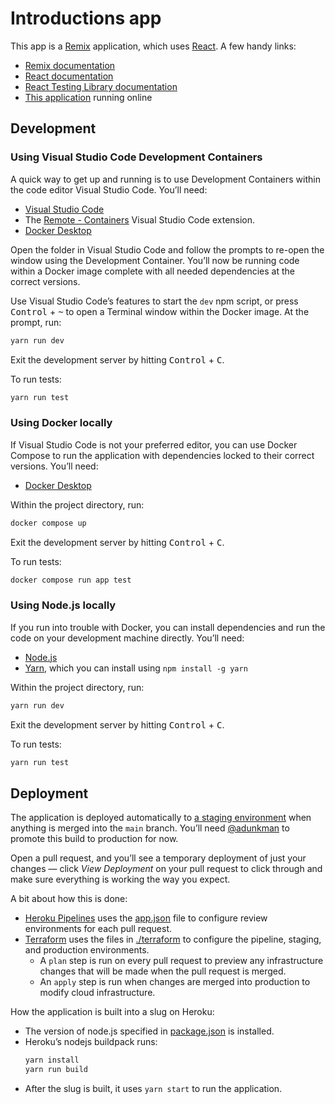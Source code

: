 # Introductions app

This app is a [Remix](https://remix.run/) application, which uses [React](https://reactjs.org/). A few handy links:

- [Remix documentation](https://remix.run/docs)
- [React documentation](https://reactjs.org/docs/getting-started.html)
- [React Testing Library documentation](https://testing-library.com/docs/react-testing-library/intro/)
- [This application](https://dccc-intros-staging.herokuapp.com/) running online

## Development

### Using Visual Studio Code Development Containers

A quick way to get up and running is to use Development Containers within the code editor Visual Studio Code. You’ll need:

- [Visual Studio Code](https://code.visualstudio.com/)
- The [Remote - Containers](https://marketplace.visualstudio.com/items?itemName=ms-vscode-remote.remote-containers) Visual Studio Code extension.
- [Docker Desktop](https://www.docker.com/products/docker-desktop/)

Open the folder in Visual Studio Code and follow the prompts to re-open the window using the Development Container. You’ll now be running code within a Docker image complete with all needed dependencies at the correct versions.

Use Visual Studio Code’s features to start the `dev` npm script, or press <kbd>Control</kbd> + <kbd>~</kbd> to open a Terminal window within the Docker image. At the prompt, run:

```sh
yarn run dev
```

Exit the development server by hitting <kbd>Control</kbd> + <kbd>C</kbd>.

To run tests:

```sh
yarn run test
```

### Using Docker locally

If Visual Studio Code is not your preferred editor, you can use Docker Compose to run the application with dependencies locked to their correct versions. You’ll need:

- [Docker Desktop](https://www.docker.com/products/docker-desktop/)

Within the project directory, run:

```sh
docker compose up
```

Exit the development server by hitting <kbd>Control</kbd> + <kbd>C</kbd>.

To run tests:

```sh
docker compose run app test
```

### Using Node.js locally

If you run into trouble with Docker, you can install dependencies and run the code on your development machine directly. You’ll need:

- [Node.js](https://nodejs.org/)
- [Yarn](https://yarnpkg.com/), which you can install using `npm install -g yarn`

Within the project directory, run:

```sh
yarn run dev
```

Exit the development server by hitting <kbd>Control</kbd> + <kbd>C</kbd>.

To run tests:

```sh
yarn run test
```

## Deployment

The application is deployed automatically to [a staging environment](https://dccc-intros-staging.herokuapp.com/) when anything is merged into the `main` branch. You’ll need [@adunkman](https://github.com/adunkman) to promote this build to production for now.

Open a pull request, and you’ll see a temporary deployment of just your changes — click _View Deployment_ on your pull request to click through and make sure everything is working the way you expect.

A bit about how this is done:

- [Heroku Pipelines](https://devcenter.heroku.com/articles/pipelines) uses the [app.json](./app.json) file to configure review environments for each pull request.
- [Terraform](https://www.terraform.io/) uses the files in [./terraform](./terraform/) to configure the pipeline, staging, and production environments.
  - A `plan` step is run on every pull request to preview any infrastructure changes that will be made when the pull request is merged.
  - An `apply` step is run when changes are merged into production to modify cloud infrastructure.

How the application is built into a slug on Heroku:

- The version of node.js specified in [package.json](./package.json) is installed.
- Heroku’s nodejs buildpack runs:
  ```sh
  yarn install
  yarn run build
  ```
- After the slug is built, it uses `yarn start` to run the application.
